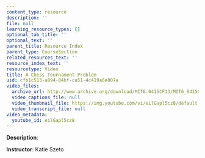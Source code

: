 ```yaml
---
content_type: resource
description: ''
file: null
learning_resource_types: []
optional_tab_title: ''
optional_text: ''
parent_title: Resource Index
parent_type: CourseSection
related_resources_text: ''
resource_index_text: ''
resourcetype: Video
title: A Chess Tournament Problem
uid: cfb1c513-a894-84bf-ca51-4c419a6e807a
video_files:
  archive_url: http://www.archive.org/download/MIT6.041SCF13/MIT6_041SCF13_A_Chess_Tournament_Problem_300k.mp4
  video_captions_file: null
  video_thumbnail_file: https://img.youtube.com/vi/eilGapl5cz8/default.jpg
  video_transcript_file: null
video_metadata:
  youtube_id: eilGapl5cz8
---
```


**Description**:

**Instructor**: Katie Szeto